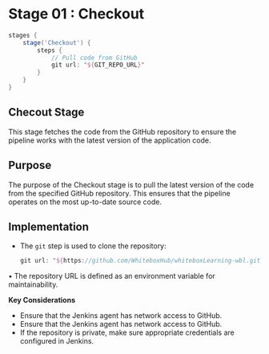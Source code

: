 # Stage 01 : Checkout

```groovy
stages {
    stage('Checkout') {
        steps {
            // Pull code from GitHub
            git url: "${GIT_REPO_URL}"
        }
    }
}
```

## Checout Stage 

This stage fetches the code from the GitHub repository to ensure the pipeline works with the latest version of the application code.

## Purpose
The purpose of the Checkout stage is to pull the latest version of the code from the specified GitHub repository. This ensures that the pipeline operates on the most up-to-date source code.

## Implementation
- The `git` step is used to clone the repository:
  ```groovy
  git url: "${https://github.com/WhiteboxHub/whiteboxLearning-wbl.git}"
  ```

•	The repository URL is defined as an environment variable for maintainability.

**Key Considerations**

- Ensure that the Jenkins agent has network access to GitHub.
- Ensure that the Jenkins agent has network access to GitHub.
- If the repository is private, make sure appropriate credentials are configured in Jenkins.